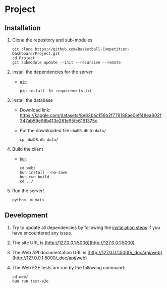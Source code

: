 # Project

## Installation

1. Clone the repository and sub-modules

    ```shell
    git clone https://github.com/Basketball-Competition-Dashboard/Project.git
    cd Project
    git submodule update --init --recursive --remote
    ```

2. Install the dependencies for the server

    - [`pip`](https://pip.pypa.io/en/stable/installation/)

        ```shell
        pip install -Ur requirements.txt
        ```

3. Install the database

    - Download link: https://kaggle.com/datasets/8e63bac156b2f779188ae0eff48ea602f347ab59e98b413e261e95fc6161375c

    - Put the downloaded file `nbaDB.db` to `data/`

        ```shell
        cp nbaDB.db data/
        ```

4. Build the client

    - [`bun`](https://bun.sh)

        ```shell
        cd web/
        bun install --no-save
        bun run build
        cd ../
        ```

5. Run the server!

    ```shell
    python -m main
    ```

## Development

1. Try to update all dependencies by following the [installation steps](#installation) if you have encountered any issue.
2. The site URL is [http://127.0.0.1:5000](http://127.0.0.1:5000)
3. The Web API documentation URL is [http://127.0.0.1:5000/_doc/api/web](http://127.0.0.1:5000/_doc/api/web)
4. The Web E2E tests are run by the following command:

    ```shell
    cd web/
    bun run test-e2e
    ```
